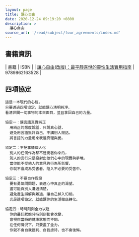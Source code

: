 ```yaml
---
layout: page
title: 讓心自由
date: 2020-12-24 09:19:20 +0800
description: >
  讓心自由
source_url: '/read/subject/four_agreements/index.md'
---
```



## 書籍資訊

| 書籍 | ISBN |
| [讓心自由(改版)：最平靜喜悅的靈性生活實用指南](https://www.kingstone.com.tw/basic/2011920524925/) | 9789862163528 |





## 四項協定

```
這是一本現代的心經，
只要透過四項協定，就能讓心清明純淨，
看清世間一切事物的本來面目，並且拿回自己的力量。

協定一：讓言語真實純正
  用純正的態度說話，只說真心話，
  避免用言語批評自己，不講別人閒話。
  將言語的力量用來表達真理與愛。

協定二：不把事情個人化
  別人的任何作為都不是衝著你來的，
  別人的言行只是投射出他們心中的現實與夢境。
  當你能不受他人的意見與行為所影響，
  你就不會成為受害者，陷入不必要的受苦中。

協定三：不要自作假設
  要有勇氣問問題，表達心中真正的渴望。
  盡可能與別人溝通清楚，
  避免產生誤解與難過，讓自己掉入幻相。
  光是這項協定，就能讓你的生活徹底轉化。

協定四：時時刻刻全力以赴
  你的最佳狀態時時刻刻都會改變，
  會視你當時的健康狀態而不同。
  在任何情況下，只要盡了全力，
  你就不會自我批判、自我虐待，也不會後悔。
```
